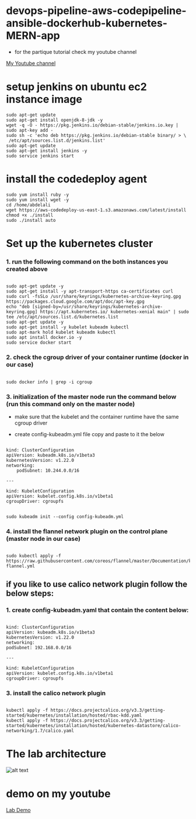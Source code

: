 # devops-pipeline-aws-codepipeline-ansible-dockerhub-kubernetes-MERN-app

- for the partique tutorial check my youtube channel

[My Youtube channel](https://www.youtube.com/channel/UCmJ3RnxnLnx-ZfnyE6A5jaA)

# setup jenkins on ubuntu ec2 instance image

```
sudo apt-get update
sudo apt-get install openjdk-8-jdk -y
wget -q -O - https://pkg.jenkins.io/debian-stable/jenkins.io.key | sudo apt-key add -
sudo sh -c 'echo deb https://pkg.jenkins.io/debian-stable binary/ > \
 /etc/apt/sources.list.d/jenkins.list'
sudo apt-get update
sudo apt-get install jenkins -y
sudo service jenkins start
```

# install the codedeploy agent

```
sudo yum install ruby -y
sudo yum install wget -y
cd /home/abdelali
wget https://aws-codedeploy-us-east-1.s3.amazonaws.com/latest/install
chmod +x ./install
sudo ./install auto
```

# Set up the kubernetes cluster

### 1. run the following command on the both instances you created above

```

sudo apt-get update -y
sudo apt-get install -y apt-transport-https ca-certificates curl
sudo curl -fsSLo /usr/share/keyrings/kubernetes-archive-keyring.gpg https://packages.cloud.google.com/apt/doc/apt-key.gpg
echo "deb [signed-by=/usr/share/keyrings/kubernetes-archive-keyring.gpg] https://apt.kubernetes.io/ kubernetes-xenial main" | sudo tee /etc/apt/sources.list.d/kubernetes.list
sudo apt-get update -y
sudo apt-get install -y kubelet kubeadm kubectl
sudo apt-mark hold kubelet kubeadm kubectl
sudo apt install docker.io -y
sudo service docker start

```

### 2. check the cgroup driver of your container runtime (docker in our case)

```

sudo docker info | grep -i cgroup

```

### 3. initialization of the master node run the command below (run this command only on the master node)

- make sure that the kubelet and the container runtime have the same cgroup driver

* create config-kubeadm.yml file copy and paste to it the below

```

kind: ClusterConfiguration
apiVersion: kubeadm.k8s.io/v1beta3
kubernetesVersion: v1.22.0
networking:
    podSubnet: 10.244.0.0/16

---

kind: KubeletConfiguration
apiVersion: kubelet.config.k8s.io/v1beta1
cgroupDriver: cgroupfs

```

```

sudo kubeadm init --config config-kubeadm.yml

```

### 4. install the flannel network plugin on the control plane (master node in our case)

```

sudo kubectl apply -f https://raw.githubusercontent.com/coreos/flannel/master/Documentation/kube-flannel.yml

```

## if you like to use calico network plugin follow the below steps:

### 1. create config-kubeadm.yaml that contain the content below:

```

kind: ClusterConfiguration
apiVersion: kubeadm.k8s.io/v1beta3
kubernetesVersion: v1.22.0
networking:
podSubnet: 192.168.0.0/16

---

kind: KubeletConfiguration
apiVersion: kubelet.config.k8s.io/v1beta1
cgroupDriver: cgroupfs

```

### 3. install the calico network plugin

```

kubectl apply -f https://docs.projectcalico.org/v3.3/getting-started/kubernetes/installation/hosted/rbac-kdd.yaml
kubectl apply -f https://docs.projectcalico.org/v3.3/getting-started/kubernetes/installation/hosted/kubernetes-datastore/calico-networking/1.7/calico.yaml

```

# The lab architecture

![alt text](https://github.com/Abdelali12-codes/devops-pipeline-aws-codepipeline-ansible-dockerhub-kubernetes-MERN-app-reactjs/blob/master/aws-pipeline-kubernetes.png?raw=true)

# demo on my youtube

[Lab Demo](https://youtu.be/mPReiiBd_dE)
